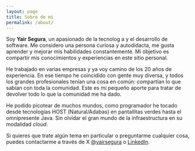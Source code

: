 ```yaml
---
layout: page
title: Sobre de mi
permalink: /about/
---
```


Soy **Yair Segura**, un apasionado de la tecnolog a y el desarrollo de software. Me considero una persona curiosa y autodidacta, me gusta aprender y mejorar mis habilidades constantemente. Mi objetivo es compartir mis conocimientos y experiencias en este sitio personal.

He trabajado en varias empresas y ya voy camino de los 20 años de experiencia. En ese tiempo he coincidido con gente muy diversa, y todos los grandes profesionales tenían una cosa en común: compartían lo que sabían con toda la comunidad. Este es mi pequeño aporte para tratar de devolver todo lo que la comunidad me ha dado.

He podido picotear de muchos mundos, como programador he tocado desde tecnologías HOST (Natural/Adabas) en pantallitas verdes hasta el omnipresente Java. Sin olvidar el gran mundo de la infraestructura en su modalidad _cloud_.

Si quieres que trate algún tema en particular o preguntarme cualquier cosa, puedes contactarme a través de X [@yairsegura](https://x.com/ysegalb) o [LinkedIn](https://www.linkedin.com/in/yairsegura/).